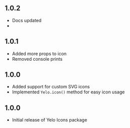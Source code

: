 ## 1.0.2
- Docs updated
-

## 1.0.1
- Added more props to icon
- Removed console prints

## 1.0.0
- Added support for custom SVG icons
- Implemented `Yelo.icon()` method for easy icon usage

## 1.0.0

- Initial release of Yelo Icons package
